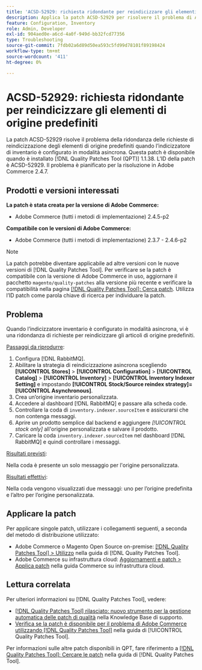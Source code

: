 ```yaml
---
title: 'ACSD-52929: richiesta ridondante per reindicizzare gli elementi di origine predefiniti'
description: Applica la patch ACSD-52929 per risolvere il problema di Adobe Commerce in presenza di una richiesta ridondante di reindicizzazione degli elementi di origine predefiniti quando l’indicizzatore inventario è configurato in modalità asincrona.
feature: Configuration, Inventory
role: Admin, Developer
exl-id: 904aed0e-a6cd-4a0f-949d-bb32fcd77356
type: Troubleshooting
source-git-commit: 7fdb02a6d89d50ea593c5fd99d78101f89198424
workflow-type: tm+mt
source-wordcount: '411'
ht-degree: 0%

---
```


# ACSD-52929: richiesta ridondante per reindicizzare gli elementi di origine predefiniti

La patch ACSD-52929 risolve il problema della ridondanza delle richieste di reindicizzazione degli elementi di origine predefiniti quando l’indicizzatore di inventario è configurato in modalità asincrona. Questa patch è disponibile quando è installato [!DNL Quality Patches Tool (QPT)] 1.1.38. L’ID della patch è ACSD-52929. Il problema è pianificato per la risoluzione in Adobe Commerce 2.4.7.

## Prodotti e versioni interessati

**La patch è stata creata per la versione di Adobe Commerce:**

* Adobe Commerce (tutti i metodi di implementazione) 2.4.5-p2

**Compatibile con le versioni di Adobe Commerce:**

* Adobe Commerce (tutti i metodi di implementazione) 2.3.7 - 2.4.6-p2

>[!NOTE]
>
>La patch potrebbe diventare applicabile ad altre versioni con le nuove versioni di [!DNL Quality Patches Tool]. Per verificare se la patch è compatibile con la versione di Adobe Commerce in uso, aggiornare il pacchetto `magento/quality-patches` alla versione più recente e verificare la compatibilità nella pagina [[!DNL Quality Patches Tool]: Cerca patch](https://experienceleague.adobe.com/tools/commerce-quality-patches/index.html). Utilizza l’ID patch come parola chiave di ricerca per individuare la patch.

## Problema

Quando l’indicizzatore inventario è configurato in modalità asincrona, vi è una ridondanza di richieste per reindicizzare gli articoli di origine predefiniti.

<u>Passaggi da riprodurre</u>:

1. Configura [!DNL RabbitMQ].
1. Abilitare la strategia di reindicizzazione asincrona scegliendo **[!UICONTROL Stores]** > **[!UICONTROL Configuration]** > **[!UICONTROL Catalog]** > **[!UICONTROL Inventory]** > **[!UICONTROL Inventory Indexer Setting]** e impostando **[!UICONTROL Stock/Source reindex strategy]=[!UICONTROL Asynchronous]**.
1. Crea un’origine inventario personalizzata.
1. Accedere al dashboard [!DNL RabbitMQ] e passare alla scheda code.
1. Controllare la coda di `inventory.indexer.sourceItem` e assicurarsi che non contenga messaggi.
1. Aprire un prodotto semplice dal backend e aggiungere *[!UICONTROL stock only]* all&#39;origine personalizzata e salvare il prodotto.
1. Caricare la coda `inventory.indexer.sourceItem` nel dashboard [!DNL RabbitMQ] e quindi controllare i messaggi.

<u>Risultati previsti</u>:

Nella coda è presente un solo messaggio per l&#39;origine personalizzata.

<u>Risultati effettivi</u>:

Nella coda vengono visualizzati due messaggi: uno per l’origine predefinita e l’altro per l’origine personalizzata.

## Applicare la patch

Per applicare singole patch, utilizzare i collegamenti seguenti, a seconda del metodo di distribuzione utilizzato:

* Adobe Commerce o Magento Open Source on-premise: [[!DNL Quality Patches Tool] > Utilizzo](/help/tools/quality-patches-tool/usage.md) nella guida di [!DNL Quality Patches Tool].
* Adobe Commerce su infrastruttura cloud: [Aggiornamenti e patch > Applica patch](https://experienceleague.adobe.com/docs/commerce-cloud-service/user-guide/develop/upgrade/apply-patches.html) nella guida Commerce su infrastruttura cloud.

## Lettura correlata

Per ulteriori informazioni su [!DNL Quality Patches Tool], vedere:

* [[!DNL Quality Patches Tool] rilasciato: nuovo strumento per la gestione automatica delle patch di qualità](https://experienceleague.adobe.com/en/docs/commerce-operations/tools/quality-patches-tool/quality-patches-tool-to-self-serve-quality-patches) nella Knowledge Base di supporto.
* [Verifica se la patch è disponibile per il problema di Adobe Commerce utilizzando  [!DNL Quality Patches Tool]](/help/tools/quality-patches-tool/patches-available-in-qpt/check-patch-for-magento-issue-with-magento-quality-patches.md) nella guida di [!UICONTROL Quality Patches Tool].


Per informazioni sulle altre patch disponibili in QPT, fare riferimento a [[!DNL Quality Patches Tool]: Cercare le patch](https://experienceleague.adobe.com/tools/commerce-quality-patches/index.html) nella guida di [!DNL Quality Patches Tool].
